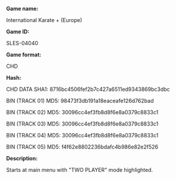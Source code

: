 **Game name:**

International Karate + (Europe)

**Game ID:**

SLES-04040

**Game format:**

CHD

**Hash:**

CHD DATA SHA1: 8716bc4506fef2b7c427a6511ed9343869bc3dbc

BIN (TRACK 01) MD5: 98473f3db191a18eaceafe126d762bad

BIN (TRACK 02) MD5: 30096cc4ef3fb8d8f6e8a0379c8833c1

BIN (TRACK 03) MD5: 30096cc4ef3fb8d8f6e8a0379c8833c1

BIN (TRACK 04) MD5: 30096cc4ef3fb8d8f6e8a0379c8833c1

BIN (TRACK 05) MD5: f4f62e8802236bdafc4b986e82e2f526

**Description:**

Starts at main menu with "TWO PLAYER" mode highlighted.